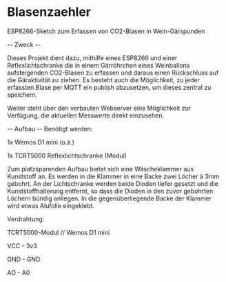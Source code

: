 # Blasenzaehler
ESP8266-Sketch zum Erfassen von CO2-Blasen in Wein-Gärspunden

-- Zweck --

Dieses Projekt dient dazu, mithilfe eines ESP8266 und einer Reflexlichtschranke die in einem Gärröhrchen eines Weinballons aufsteigenden CO2-Blasen zu erfassen und daraus einen Rückschluss auf die Gäraktivität zu ziehen.
Es besteht auch die Möglichkeit, zu jeder erfassten Blase per MQTT ein publish abzusetzen, um dieses zentral zu speichern.

Weiter steht über den verbauten Webserver eine Möglichkeit zur Verfügung, die aktuellen Messwerte direkt einzusehen.


-- Aufbau --
Benötigt werden:

1x Wemos D1 mini (o.ä.)

1x TCRT5000 Reflexlichtschranke (Modul)


Zum platzsparenden Aufbau bietet sich eine Wäscheklammer aus Kunststoff an.
Es werden in die Klammer in eine Backe zwei Löcher à 3mm gebohrt. An der Lichtschranke werden beide Dioden tiefer gesetzt und die Kunststoffhalterung entfernt, so dass die Dioden in den zuvor gebohrten Löchern bündig anliegen.
In die gegenüberliegende Backe der Klammer wird etwas Alufolie eingeklebt.

Verdrahtung:

TCRT5000-Modul // Wemos D1 mini

VCC - 3v3

GND - GND

AO  - A0

